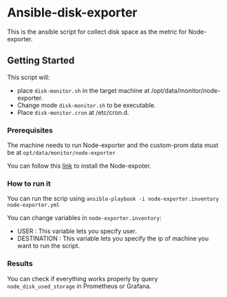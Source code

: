 # Ansible-disk-exporter 
This is the ansible script for collect disk space as the metric for Node-exporter.
## Getting Started 
This script will:
- place `disk-monitor.sh` in the target machine at /opt/data/monitor/node-exporter.
- Change mode `disk-monitor.sh` to be executable.
- Place `disk-monitor.cron` at /etc/cron.d.
### Prerequisites
The machine needs to run Node-exporter and the custom-prom data must be at `opt/data/monitor/node-exporter`

You can follow this [link](https://git.proteus-tech.com/infrastructure/prometheus-grafana-deploy) to install the Node-expoter.


### How to run it
You can run the scrip using `ansible-playbook -i node-exporter.inventory node-exporter.yml`

You can change variables in `node-exporter.inventory`:

- USER : This variable lets you specify user.
- DESTINATION : This variable lets you specify the ip of machine you want to run the script.

### Results
You can check if everything works properly by query `node_disk_used_storage` in Prometheus or Grafana.
